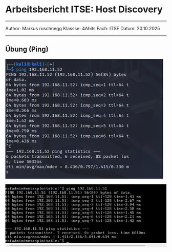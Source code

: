# Arbeitsbericht ITSE: Host Discovery

---

Author: Markus ruschnegg
Klassse: 4Ahits
Fach: ITSE
Datum: 20.10.2025

---

## Übung (Ping)

![Ping Metasploit](img/PingAufMetasploitable.png)

![Ping Kali](img/PingAufKali.png)

